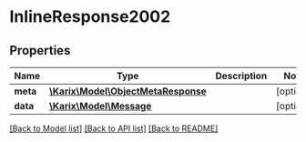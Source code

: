 # InlineResponse2002

## Properties
Name | Type | Description | Notes
------------ | ------------- | ------------- | -------------
**meta** | [**\Karix\Model\ObjectMetaResponse**](ObjectMetaResponse.md) |  | [optional] 
**data** | [**\Karix\Model\Message**](Message.md) |  | [optional] 

[[Back to Model list]](../README.md#documentation-for-models) [[Back to API list]](../README.md#documentation-for-api-endpoints) [[Back to README]](../README.md)


